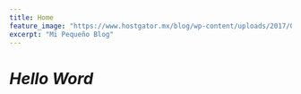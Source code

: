 ```yaml
---
title: Home
feature_image: "https://www.hostgator.mx/blog/wp-content/uploads/2017/07/SysAdmin_Blog-750x300.jpg"
excerpt: "Mi Pequeño Blog"
---
```


# _Hello Word_
